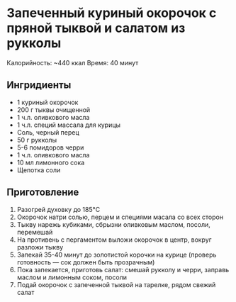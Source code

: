 # Запеченный куриный окорочок с пряной тыквой и салатом из рукколы

Калорийность: ~440 ккал
Время: 40 минут

## Ингридиенты

- 1 куриный окорочок
- 200 г тыквы очищенной
- 1 ч.л. оливкового масла
- 1 ч.л. специй массала для курицы
- Соль, черный перец
- 50 г рукколы
- 5-6 помидоров черри
- 1 ч.л. оливкового масла
- 10 мл лимонного сока
- Щепотка соли

## Приготовление
1. Разогрей духовку до 185°C
2. Окорочок натри солью, перцем и специями масала со всех сторон
3. Тыкву нарежь кубиками, сбрызни оливковым маслом, посоли, перемешай
4. На противень с пергаментом выложи окорочок в центр, вокруг разложи тыкву
5. Запекай 35-40 минут до золотистой корочки на курице (проверь готовность — сок должен быть прозрачным)
6. Пока запекается, приготовь салат: смешай рукколу и черри, заправь маслом и лимонным соком, посоли
7. Подай окорочок с запеченной тыквой на тарелке, рядом свежий салат






